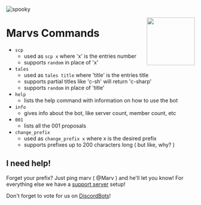 ![spooky](https://img.shields.io/badge/terrifyingly-spooky-orange.svg)

<img src="https://cdn.discordapp.com/avatars/538173713162567690/07187402dab82f0fd34348a0a5202ecc.png"  height="128" align="right"/>

# Marvs Commands
* `scp`
  - used as `scp x` where 'x' is the entries number
  - supports `random` in place of 'x'
* `tales`
  - used as `tales title` where 'title' is the entries title
  - supports partial titles like 'c-sh' will return 'c-sharp'
  - supports `random` in place of 'title'
* `help`
  - lists the help command with information on how to use the bot
* `info`
  - gives info about the bot, like server count, member count, etc
* `001`
  - lists all the 001 proposals
* `change_prefix`
  - used as `change_prefix x` where x is the desired prefix
  - supports prefixes up to 200 characters long ( but like, why? )


## I need help!
Forget your prefix? Just ping marv ( @Marv ) and he'll let you know! For everything else we have a [support server](https://discord.gg/NEXPCJz) setup!  

Don't forget to vote for us on [DiscordBots](https://discordbots.org/bot/538173713162567690)!
